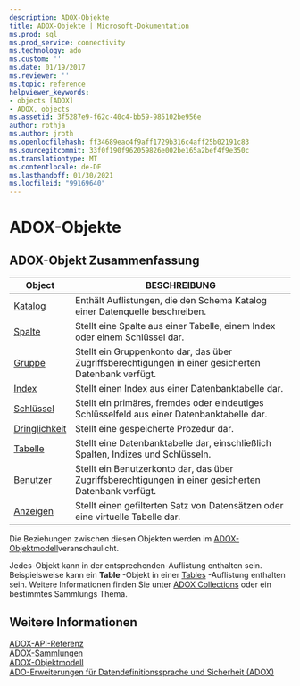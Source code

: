```yaml
---
description: ADOX-Objekte
title: ADOX-Objekte | Microsoft-Dokumentation
ms.prod: sql
ms.prod_service: connectivity
ms.technology: ado
ms.custom: ''
ms.date: 01/19/2017
ms.reviewer: ''
ms.topic: reference
helpviewer_keywords:
- objects [ADOX]
- ADOX, objects
ms.assetid: 3f5287e9-f62c-40c4-bb59-985102be956e
author: rothja
ms.author: jroth
ms.openlocfilehash: ff34689eac4f9aff1729b316c4aff25b02191c83
ms.sourcegitcommit: 33f0f190f962059826e002be165a2bef4f9e350c
ms.translationtype: MT
ms.contentlocale: de-DE
ms.lasthandoff: 01/30/2021
ms.locfileid: "99169640"
---
```

# <a name="adox-objects"></a>ADOX-Objekte
## <a name="adox-object-summary"></a>ADOX-Objekt Zusammenfassung  
  
|Object|BESCHREIBUNG|  
|------------|-----------------|  
|[Katalog](./catalog-object-adox.md)|Enthält Auflistungen, die den Schema Katalog einer Datenquelle beschreiben.|  
|[Spalte](./column-object-adox.md)|Stellt eine Spalte aus einer Tabelle, einem Index oder einem Schlüssel dar.|  
|[Gruppe](./group-object-adox.md)|Stellt ein Gruppenkonto dar, das über Zugriffsberechtigungen in einer gesicherten Datenbank verfügt.|  
|[Index](./index-object-adox.md)|Stellt einen Index aus einer Datenbanktabelle dar.|  
|[Schlüssel](./key-object-adox.md)|Stellt ein primäres, fremdes oder eindeutiges Schlüsselfeld aus einer Datenbanktabelle dar.|  
|[Dringlichkeit](./procedure-object-adox.md)|Stellt eine gespeicherte Prozedur dar.|  
|[Tabelle](./table-object-adox.md)|Stellt eine Datenbanktabelle dar, einschließlich Spalten, Indizes und Schlüsseln.|  
|[Benutzer](./user-object-adox.md)|Stellt ein Benutzerkonto dar, das über Zugriffsberechtigungen in einer gesicherten Datenbank verfügt.|  
|[Anzeigen](./view-object-adox.md)|Stellt einen gefilterten Satz von Datensätzen oder eine virtuelle Tabelle dar.|  
  
 Die Beziehungen zwischen diesen Objekten werden im [ADOX-Objektmodell](./adox-object-model.md)veranschaulicht.  
  
 Jedes-Objekt kann in der entsprechenden-Auflistung enthalten sein. Beispielsweise kann ein **Table** -Objekt in einer [Tables](./tables-collection-adox.md) -Auflistung enthalten sein. Weitere Informationen finden Sie unter [ADOX Collections](./adox-collections.md) oder ein bestimmtes Sammlungs Thema.  
  
## <a name="see-also"></a>Weitere Informationen  
 [ADOX-API-Referenz](./adox-object-model.md)   
 [ADOX-Sammlungen](./adox-collections.md)   
 [ADOX-Objektmodell](./adox-object-model.md)   
 [ADO-Erweiterungen für Datendefinitionssprache und Sicherheit (ADOX)](../../guide/extensions/ado-extensions-for-data-definition-language-and-security-adox.md)